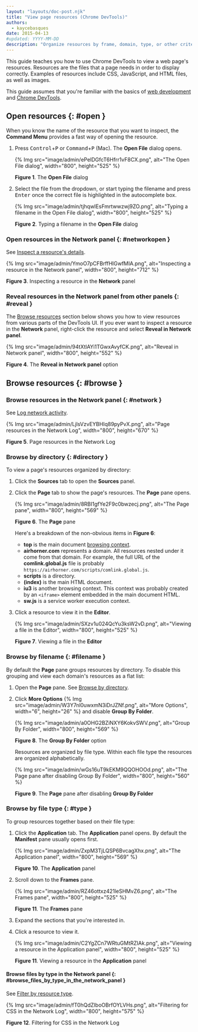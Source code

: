 ```yaml
---
layout: "layouts/doc-post.njk"
title: "View page resources (Chrome DevTools)"
authors:
  - kaycebasques
date: 2015-04-13
#updated: YYYY-MM-DD
description: "Organize resources by frame, domain, type, or other criteria."
---
```


This guide teaches you how to use Chrome DevTools to view a web page's resources. Resources are the
files that a page needs in order to display correctly. Examples of resources include CSS,
JavaScript, and HTML files, as well as images.

This guide assumes that you're familiar with the basics of [web development][1] and [Chrome
DevTools][2].

## Open resources {: #open }

When you know the name of the resource that you want to inspect, the **Command Menu** provides a
fast way of opening the resource.

1.  Press <kbd>Control</kbd>+<kbd>P</kbd> or <kbd>Command</kbd>+<kbd>P</kbd> (Mac). The **Open
    File** dialog opens.

    {% Img src="image/admin/ePelDGfcT6Hfrr1vF8CX.png", alt="The Open File dialog", width="800", height="525" %}

    **Figure 1**. The **Open File** dialog

2.  Select the file from the dropdown, or start typing the filename and press <kbd>Enter</kbd> once
    the correct file is highlighted in the autocomplete box.

    {% Img src="image/admin/tjhqwIEsFmrtwwzwj9ZO.png", alt="Typing a filename in the Open File dialog", width="800", height="525" %}

    **Figure 2**. Typing a filename in the **Open File** dialog

### Open resources in the Network panel {: #networkopen }

See [Inspect a resource's details][3].

{% Img src="image/admin/YmoO7pCFBrffHlGwfMIA.png", alt="Inspecting a resource in the Network panel", width="800", height="712" %}

**Figure 3**. Inspecting a resource in the **Network** panel

### Reveal resources in the Network panel from other panels {: #reveal }

The [Browse resources][4] section below shows you how to view resources from various parts of the
DevTools UI. If you ever want to inspect a resource in the **Network** panel, right-click the
resource and select **Reveal in Network panel**.

{% Img src="image/admin/94tXtlAYi1TGwxAvyfCK.png", alt="Reveal in Network panel", width="800", height="552" %}

**Figure 4**. The **Reveal in Network panel** option

## Browse resources {: #browse }

### Browse resources in the Network panel {: #network }

See [Log network activity][5].

{% Img src="image/admin/LjlsVzvEYBHIq89pyPvX.png", alt="Page resources in the Network Log", width="800", height="670" %}

**Figure 5**. Page resources in the Network Log

### Browse by directory {: #directory }

To view a page's resources organized by directory:

1.  Click the **Sources** tab to open the **Sources** panel.
2.  Click the **Page** tab to show the page's resources. The **Page** pane opens.

    {% Img src="image/admin/8RBI1gfYe2F9c0bwzecj.png", alt="The Page pane", width="800", height="569" %}

    **Figure 6**. The **Page** pane

    Here's a breakdown of the non-obvious items in **Figure 6**:

    - **top** is the main document [browsing context][6].
    - **airhorner.com** represents a domain. All resources nested under it come from that domain.
      For example, the full URL of the **comlink.global.js** file is probably
      `https://airhorner.com/scripts/comlink.global.js`.
    - **scripts** is a directory.
    - **(index)** is the main HTML document.
    - **iu3** is another browsing context. This context was probably created by an `<iframe>`
      element embedded in the main document HTML.
    - **sw.js** is a service worker execution context.

3.  Click a resource to view it in the **Editor**.

    {% Img src="image/admin/SXzv1u024QcYu3ksW2vD.png", alt="Viewing a file in the Editor", width="800", height="525" %}

    **Figure 7**. Viewing a file in the **Editor**

### Browse by filename {: #filename }

By default the **Page** pane groups resources by directory. To disable this grouping and view each
domain's resources as a flat list:

1.  Open the **Page** pane. See [Browse by directory][7].
2.  Click **More Options** {% Img src="image/admin/W3Y7nl0uwxmN3iDrJZNf.png", alt="More Options", width="6", height="26" %} and
    disable **Group By Folder**.

    {% Img src="image/admin/a0OHG2BZiNXY6KokvSWV.png", alt="Group By Folder", width="800", height="569" %}

    **Figure 8**. The **Group By Folder** option

    Resources are organized by file type. Within each file type the resources are organized
    alphabetically.

    {% Img src="image/admin/wGs16uT9kEKM9QQOHOOd.png", alt="The Page pane after disabling Group By Folder", width="800", height="560" %}

    **Figure 9**. The **Page** pane after disabling **Group By Folder**

### Browse by file type {: #type }

To group resources together based on their file type:

1.  Click the **Application** tab. The **Application** panel opens. By default the **Manifest** pane
    usually opens first.

    {% Img src="image/admin/ZxpM3TjLQSP6BvcagXhx.png", alt="The Application panel", width="800", height="569" %}

    **Figure 10**. The **Application** panel

2.  Scroll down to the **Frames** pane.

    {% Img src="image/admin/RZ46ottxz421leSHMvZ6.png", alt="The Frames pane", width="800", height="525" %}

    **Figure 11**. The **Frames** pane

3.  Expand the sections that you're interested in.
4.  Click a resource to view it.

    {% Img src="image/admin/C2YgZCn7WRtuGMtRZIAk.png", alt="Viewing a resource in the Application panel", width="800", height="525" %}

    **Figure 11**. Viewing a resource in the **Application** panel

#### Browse files by type in the Network panel {: #browse_files_by_type_in_the_network_panel }

See [Filter by resource type][8].

{% Img src="image/admin/fT0hQdZIboOBrfOYLVHs.png", alt="Filtering for CSS in the Network Log", width="800", height="575" %}

**Figure 12**. Filtering for CSS in the Network Log

[1]: https://developer.mozilla.org/en-US/docs/Learn
[2]: /web/tools/chrome-devtools#start
[3]: /web/tools/chrome-devtools/network#details
[4]: #browse
[5]: /web/tools/chrome-devtools/network#load
[6]: https://developer.mozilla.org/en-US/docs/Web/HTML/Element/iframe
[7]: #directory
[8]: /web/tools/chrome-devtools/network#type
